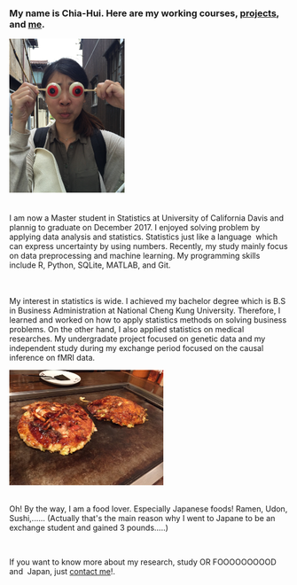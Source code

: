
<h3>  My name is Chia-Hui. Here are my working courses, <a class="link" href="/project">projects</a>, and <a class="link" href="/about">me</a>.</h3>

<img src="/fig/IMG_4593.jpg" class="wrap align-left" alt="Profile Image" style="width:208px;height:278px;"> 
<br><br><br>
I am now a Master student in Statistics at University of California Davis and plannig to graduate on December 2017. I enjoyed solving problem by applying data analysis and statistics. Statistics just like a language  which can express uncertainty by using numbers. Recently, my study mainly focus on data preprocessing and machine learning. My programming skills include R, Python, SQLite, MATLAB, and Git.
<br><br><br>
<p>
My interest in statistics is wide. I achieved my bachelor degree which is B.S in Business Administration at National Cheng Kung University. Therefore, I learned and worked on how to apply statistics methods on solving business problems. On the other hand, I also applied statistics on medical researches. My undergradate project focused on genetic data and my independent study during my exchange period focused on the causal inference on fMRI data. 
</p><img src="/fig/Okonomiyaki.jpg" class="wrap align-right" alt="Profile Image" style="width:278px;height:208px;">
<br><br>
<p>
Oh! By the way, I am a food lover. Especially Japanese foods! Ramen, Udon, Sushi,...... (Actually that's the main reason why I went to Japane to be an exchange student and gained 3 pounds.....)
</p>
<br>

<p>
If you want to know more about my research, study OR FOOOOOOOOOD and  Japan, just 
<a href="mailto:aenni0409@gmail.com?Subject=Hello" target="_top">contact me</a>!.
</p>

